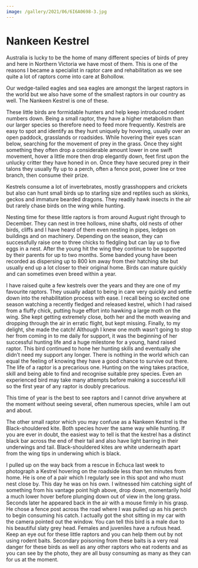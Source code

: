 ```yaml
---
image: /gallery/2021/06/6I6A0698-3.jpg
---
```

# Nankeen Kestrel

Australia is lucky to be the home of many different species of birds of prey and here in Northern Victoria we have most of them. This is one of the reasons I became a specialist in raptor care and rehabilitation as we see quite a lot of raptors come into care at Bohollow.

Our wedge-tailed eagles and sea eagles are amongst the largest raptors in the world but we also have some of the smallest raptors in our country as well. The Nankeen Kestrel is one of these.

These little birds are formidable hunters and help keep introduced rodent numbers down. Being a small raptor, they have a higher metabolism than our larger species so therefore need to feed more frequently. Kestrels are easy to spot and identify as they hunt uniquely by hovering, usually over an open paddock, grasslands or roadsides. While hovering their eyes scan below, searching for the movement of prey in the grass. Once they sight something they often drop a considerable amount lower in one swift movement, hover a little more then drop elegantly down, feet first upon the unlucky critter they have honed in on. Once they have secured prey in their talons they usually fly up to a perch, often a fence post, power line or tree branch, then consume their prize.

Kestrels consume a lot of invertebrates, mostly grasshoppers and crickets but also can hunt small birds up to starling size and reptiles such as skinks, geckos and immature bearded dragons. They readily hawk insects in the air but rarely chase birds on the wing while hunting. 

Nesting time for these little raptors is from around August right through to December. They can nest in tree hollows, mine shafts, old nests of other birds, cliffs and I have heard of them even nesting in pipes, ledges on buildings and on machinery. Depending on the season, they can successfully raise one to three chicks to fledgling but can lay up to five eggs in a nest. After the young hit the wing they continue to be supported by their parents for up to two months. Some banded young have been recorded as dispersing up to 800 km away from their hatching site but usually end up a lot closer to their original home. Birds can mature quickly and can sometimes even breed within a year.

I have raised quite a few kestrels over the years and they are one of my favourite raptors. They usually adapt to being in care very quickly and settle down into the rehabilitation process with ease. I recall being so excited one season watching a recently fledged and released kestrel, which I had raised from a fluffy chick, putting huge effort into hawking a large moth on the wing. She kept getting extremely close, both her and the moth weaving and dropping through the air in erratic flight, but kept missing. Finally, to my delight, she made the catch! Although I knew one moth wasn’t going to stop her from coming in to me daily for support, it was the beginning of her successful hunting life and a huge milestone for a young, hand raised raptor. This bird continued to hone her hunting skills and eventually she didn’t need my support any longer. There is nothing in the world which can equal the feeling of knowing they have a good chance to survive out there. The life of a raptor is a precarious one. Hunting on the wing takes practice, skill and being able to find and recognise suitable prey species. Even an experienced bird may take many attempts before making a successful kill so the first year of any raptor is doubly precarious. 

This time of year is the best to see raptors and I cannot drive anywhere at the moment without seeing several, often numerous species, while I am out and about. 

The other small raptor which you may confuse as a Nankeen Kestrel is the Black-shouldered kite. Both species hover the same way while hunting. If you are ever in doubt, the easiest way to tell is that the kestrel has a distinct black bar across the end of their tail and also have light barring in their underwings and tail. Black-shouldered kites are white underneath apart from the wing tips in underwing which is black.

I pulled up on the way back from a rescue in Echuca last week to photograph a Kestrel hovering on the roadside less than ten minutes from home. He is one of a pair which I regularly see in this spot and who must nest close by. This day he was on his own. I witnessed him catching sight of something from his vantage point high above, drop down, momentarily hold a much lower hover before plunging down out of view in the long grass. Seconds later he appeared back in the air with a mouse firmly in his grasp. He chose a fence post across the road where I was pulled up as his perch to begin consuming his catch. I actually got the shot sitting in my car with the camera pointed out the window. You can tell this bird is a male due to his beautiful slaty grey head. Females and juveniles have a rufous head. Keep an eye out for these little raptors and you can help them out by not using rodent baits. Secondary poisoning from these baits is a very real danger for these birds as well as any other raptors who eat rodents and as you can see by the photo, they are all busy consuming as many as they can for us at the moment.

